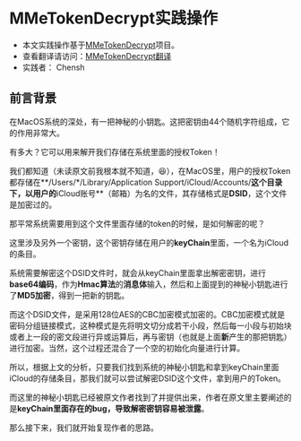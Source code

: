 # MMeTokenDecrypt实践操作

* 本文实践操作基于[MMeTokenDecrypt](https://github.com/manwhoami/MMeTokenDecrypt)项目。
* 查看翻译请访问：[MMeTokenDecrypt翻译](https://github.com/mail2chensh/OSG_Leaning/blob/master/002_MMeTokenDecrypt/MMeTokenDecrypt%E7%BF%BB%E8%AF%91.md)
* 实践者： Chensh



## 前言背景

在MacOS系统的深处，有一把神秘的小钥匙。这把密钥由44个随机字符组成，它的作用非常大。

有多大？它可以用来解开我们存储在系统里面的授权Token！

我们都知道（未读原文前我根本就不知道，😆），在MacOS里，用户的授权Token都存储在**/Users/\*/Library/Application Support/iCloud/Accounts/**这个目录下，以用户的**iCloud账号**（邮箱）为名的文件，其存储格式是**DSID**，这个文件是加密过的。

那平常系统需要用到这个文件里面存储的token的时候，是如何解密的呢？

这里涉及另外一个密钥，这个密钥存储在用户的**keyChain**里面，一个名为iCloud的条目。

系统需要解密这个DSID文件时，就会从keyChain里面拿出解密密钥，进行**base64编码**，作为**Hmac算法**的**消息体**输入，然后和上面提到的神秘小钥匙进行了**MD5加密**，得到一把新的钥匙。

而这个DSID文件，是采用128位AES的CBC加密模式加密的。CBC加密模式就是密码分组链接模式，这种模式是先将明文切分成若干小段，然后每一小段与初始块或者上一段的密文段进行异或运算后，再与密钥（也就是上面**新**产生的那把钥匙）进行加密。当然，这个过程还混合了一个空的初始化向量进行计算。

所以，根据上文的分析，只要我们找到系统的神秘小钥匙和拿到keyChain里面iCloud的存储条目，那我们就可以尝试解密DSID这个文件，拿到用户的Token。

而这里的神秘小钥匙已经被原文作者找到了并提供出来，作者在原文里主要阐述的是**keyChain里面存在的bug，导致解密密钥容易被泄露**。

那么接下来，我们就开始复现作者的思路。



